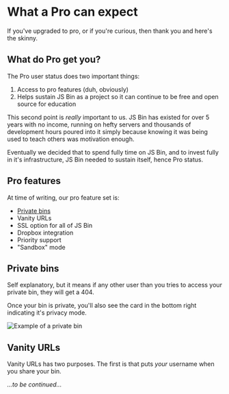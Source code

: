 # What a Pro can expect

If you've upgraded to pro, or if you're curious, then thank you and here's the skinny.

## What do Pro get you?

The Pro user status does two important things:

1. Access to pro features (duh, obviously)
2. Helps sustain JS Bin as a project so it can continue to be free and open source for education

This second point is *really* important to us. JS Bin has existed for over 5 years with no income, running on hefty servers and thousands of development hours poured into it simply because knowing it was being used to teach others was motivation enough.

Eventually we decided that to spend fully time on JS Bin, and to invest fully in it's infrastructure, JS Bin needed to sustain itself, hence Pro status.

## Pro features

At time of writing, our pro feature set is:

- [Private bins](#privatebins)
- Vanity URLs
- SSL option for all of JS Bin
- Dropbox integration
- Priority support
- "Sandbox" mode

## Private bins

Self explanatory, but it means if any other user than you tries to access your private bin, they will get a 404.

Once your bin is private, you'll also see the card in the bottom right indicating it's privacy mode.

![Example of a private bin](/images/private-bins.gif)

## Vanity URLs

Vanity URLs has two purposes. The first is that puts *your* username when you share your bin.

*...to be continued...*